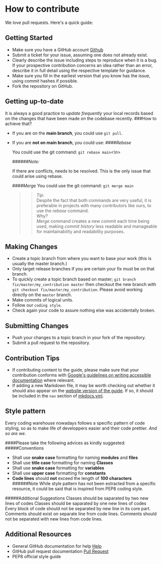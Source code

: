How to contribute
=================

We love pull requests. Here's a quick guide:


Getting Started
---------------

-  Make sure you have a GitHub account <a href="https://github.com/signup/free/" target="_blank">Github</a>
-  Submit a ticket for your issue, assuming one does not already exist.
-  Clearly describe the issue including steps to reproduce when it is a bug. If your prospective contribution concerns an idea rather than an error, describe it in full detail using the respective template for guidance.
-  Make sure you fill in the earliest version that you know has the issue, using commit hashes if possible.
-  Fork the repository on GitHub.


Getting up-to-date 
------------------

It is always a good practice to *update frequently* your local records based on the changes that 
have been made on the codebase recently.
###How to achieve that?

* If you are on the **main branch**, you could use ```git pull```.
* If you are **not on main branch**, you could use:
  ####*Rebase*

  You could use the git command: ``git rebase main``<\n>
  
  ######*Note:*
  <p>If there are conflicts, needs to be resolved.
  This is the only issue that could arise using rebase.</p>
  
  ####*Merge*
   You could use the git command: ``git merge main``
  >>_*Tip:*_<br>Despite the fact that both commands are very useful, it is preferable in projects with many contributors like ours, to use the *rebase* command.
  <br>Why?<br>
     *Merge* command creates a new commit each time being used, making *_commit history_* less readable and manageable for maintainability and readability purposes.


Making Changes
--------------

-  Create a topic branch from where you want to base your work (this is usually the master branch.)
-  Only target release branches if you are certain your fix must be on
   that branch.
-  To quickly create a topic branch based on master;
   ``git branch fix/master/my_contribution master`` then checkout
   the new branch with ``git checkout fix/master/my_contribution``.
   Please avoid working directly on the ``master`` branch.
-  Make commits of logical units.
-  Follow our `coding style`.
-  Check again your code to assure nothing else was accidentally broken.


Submitting Changes
------------------

-  Push your changes to a topic branch in your fork of the repository.
-  Submit a pull request to the repository.


Contribution Tips
-----------------

- If contributing content to the guide, please make sure that your contribution conforms with [Google's guidelines on writing accessible documentation](https://developers.google.com/style/accessibility) where relevant.
- If adding a new Markdown file, it may be worth checking out whether it should also appear on the [website version of the guide](https://e-panourgia.github.io/cosmos-tour/). If so, it should be included in the `nav` section of [mkdocs.yml](https://github.com/zkotti/cosmos-tour/blob/main/mkdocs/mkdocs.yml).


Style pattern
-------------

Every coding warehouse nowadays follows a specific pattern of code styling,
so as to make life of developpers easier and their code prettier. *And so are we.*

####Please take the following advices as kindly suggested:
#####Conventions
- Shall use **snake case** formatting for naming **modules** and **files**
- Shall use **title case** formatting for naming **Classes**
- Shall use **snake case** formatting for **variables**
- Shall use **upper case** formatting for **constants**
- **Code lines** should **not** exceed the length of **100 characters**
######Note 
  While style pattern has not been extracted from a specific resource,
  it could be said that is inspired from PEP8 coding style. 
  
#####Additional Suggestions
Classes should be saparated by two new lines of codes
Classes should be saparated by one new lines of codes
Every block of code should not be separated by new line in its core part.
Comments should exist on separate line from code lines.
Comments should not be separated with new lines from code lines.


Additional Resources
--------------------

- General GitHub documentation for help <a href="https://docs.github.com/en/" target="_blank">Help</a>
- GitHub pull request
   documentation <a href="https://help.github.com/articles/about-pull-requests/" target="_blank">Pull Request</a>
- PEP8 official style guide 
